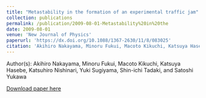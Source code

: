 ```yaml
---
title: "Metastability in the formation of an experimental traffic jam"
collection: publications
permalink: /publication/2009-08-01-Metastability%20in%20the
date: 2009-08-01
venue: 'New Journal of Physics'
paperurl: 'https://dx.doi.org/10.1088/1367-2630/11/8/083025'
citation: 'Akihiro Nakayama, Minoru Fukui, Macoto Kikuchi, Katsuya Hasebe, Katsuhiro Nishinari, Yuki Sugiyama, Shin-ichi Tadaki, and Satoshi Yukawa, Metastability in the formation of an experimental traffic jam, New Journal of Physics, <b>11</b>, 083025, (2009)'
---
```


Author(s): Akihiro Nakayama, Minoru Fukui, Macoto Kikuchi, Katsuya Hasebe, Katsuhiro Nishinari, Yuki Sugiyama, Shin-ichi Tadaki, and Satoshi Yukawa


<a href='https://dx.doi.org/10.1088/1367-2630/11/8/083025'>Download paper here</a>

